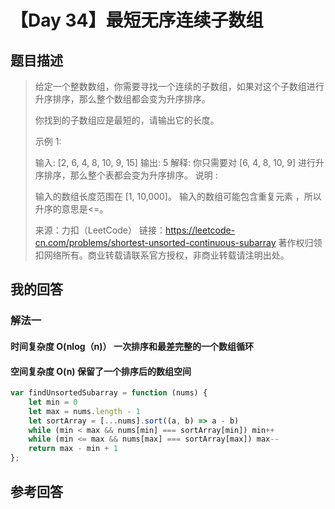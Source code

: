 # 【Day 34】最短无序连续子数组

## 题目描述

> 给定一个整数数组，你需要寻找一个连续的子数组，如果对这个子数组进行升序排序，那么整个数组都会变为升序排序。
>
> 你找到的子数组应是最短的，请输出它的长度。
>
> 示例 1:
>
> 输入: [2, 6, 4, 8, 10, 9, 15]
> 输出: 5
> 解释: 你只需要对 [6, 4, 8, 10, 9] 进行升序排序，那么整个表都会变为升序排序。
> 说明 :
>
> 输入的数组长度范围在 [1, 10,000]。
> 输入的数组可能包含重复元素 ，所以升序的意思是<=。
>
> 来源：力扣（LeetCode）
> 链接：https://leetcode-cn.com/problems/shortest-unsorted-continuous-subarray
> 著作权归领扣网络所有。商业转载请联系官方授权，非商业转载请注明出处。

## 我的回答

### 解法一

#### 时间复杂度 O(nlog（n)） 一次排序和最差完整的一个数组循环

#### 空间复杂度 O(n) 保留了一个排序后的数组空间

```JavaScript
var findUnsortedSubarray = function (nums) {
    let min = 0
    let max = nums.length - 1
    let sortArray = [...nums].sort((a, b) => a - b)
    while (min < max && nums[min] === sortArray[min]) min++
    while (min <= max && nums[max] === sortArray[max]) max--
    return max - min + 1
};
```

## 参考回答
